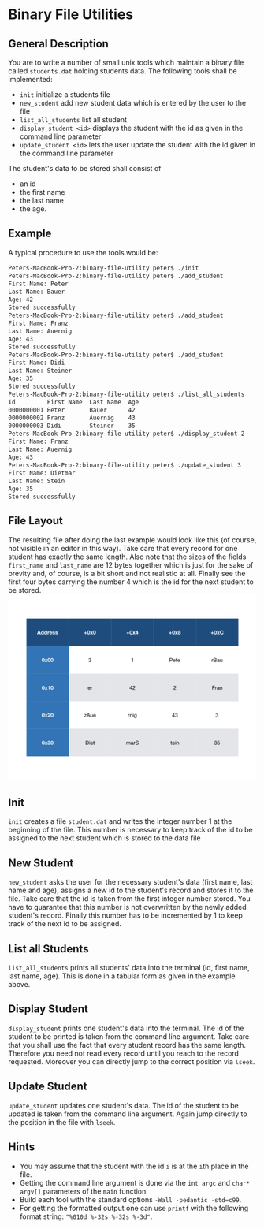 # Binary File Utilities
## General Description
You are to write a number of small unix tools which maintain a binary file called `students.dat` holding students data. The following tools shall be implemented:

- `init` initialize a students file
- `new_student` add new student data which is entered by the user to the file
- `list_all_students` list all student 
- `display_student <id>` displays the student with the id as given in the command line parameter
- `update_student <id>` lets the user update the student with the id given in the command line parameter

The student's data to be stored shall consist of
- an id
- the first name
- the last name
- the age.

## Example
A typical procedure to use the tools would be:
```
Peters-MacBook-Pro-2:binary-file-utility peter$ ./init
Peters-MacBook-Pro-2:binary-file-utility peter$ ./add_student
First Name: Peter
Last Name: Bauer
Age: 42
Stored successfully
Peters-MacBook-Pro-2:binary-file-utility peter$ ./add_student
First Name: Franz
Last Name: Auernig
Age: 43
Stored successfully
Peters-MacBook-Pro-2:binary-file-utility peter$ ./add_student
First Name: Didi
Last Name: Steiner
Age: 35
Stored successfully
Peters-MacBook-Pro-2:binary-file-utility peter$ ./list_all_students
Id         First Name  Last Name  Age
0000000001 Peter       Bauer      42
0000000002 Franz       Auernig    43
0000000003 Didi        Steiner    35
Peters-MacBook-Pro-2:binary-file-utility peter$ ./display_student 2
First Name: Franz
Last Name: Auernig
Age: 43
Peters-MacBook-Pro-2:binary-file-utility peter$ ./update_student 3
First Name: Dietmar
Last Name: Stein
Age: 35
Stored successfully
```
## File Layout
The resulting file after doing the last example would look like this (of course, not visible in an editor in this way). Take care that every record for one student has exactly the same length. Also note that the sizes of the fields `first_name` and `last_name` are 12 bytes together which is just for the sake of brevity and, of course, is a bit short and not realistic at all. Finally see the first four bytes carrying the number 4 which is the id for the next student to be stored.
![File Layout](FileLayout.001.png)

## Init
`init` creates a file `student.dat` and writes the integer number 1 at the beginning of the file. This number is necessary to keep track of the id to be assigned to the next student which is stored to the data file

## New Student
`new_student` asks the user for the necessary student's data (first name, last name and age), assigns a new id to the student's record and stores it to the file. Take care that the id is taken from the first integer number stored. You have to guarantee that this number is not overwritten by the newly added student's record. Finally this number has to be incremented by 1 to keep track of the next id to be assigned.

## List all Students
`list_all_students` prints all students' data into the terminal (id, first name, last name, age). This is done in a tabular form as given in the example above.

## Display Student
`display_student` prints one student's data into the terminal. The id of the student to be printed is taken from the command line argument. Take care that you shall use the fact that every student record has the same length. Therefore you need not read every record until you reach to the record requested. Moreover you can directly jump to the correct position via `lseek`.

## Update Student
`update_student` updates one student's data. The id of the student to be updated is taken from the command line argument. Again jump directly to the position in the file with `lseek`.

## Hints
- You may assume that the student with the id `i` is at the `i`th place in the file.
- Getting the command line argument is done via the `int argc` and `char* argv[]` parameters of the `main` function.
- Build each tool with the standard options `-Wall -pedantic -std=c99`.
- For getting the formatted output one can use `printf` with the following format string: `"%010d %-32s %-32s %-3d"`.
